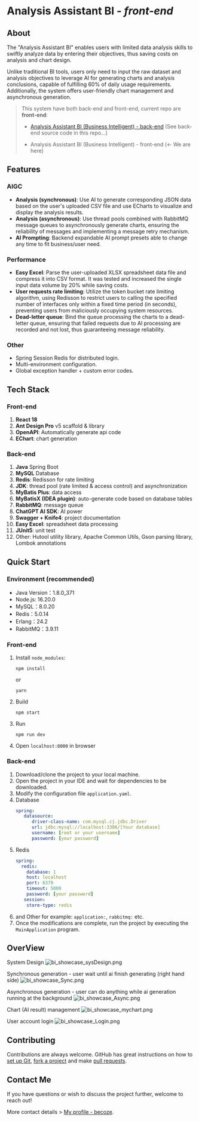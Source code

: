 # Analysis Assistant BI - *front-end*

## About

The "Analysis Assistant BI" enables users with limited data analysis skills to swiftly analyze data by entering their objectives, thus saving costs on analysis and chart design.

Unlike traditional BI tools, users only need to input the raw dataset and analysis objectives to leverage AI for generating charts and analysis conclusions, capable of fulfilling 60% of daily usage requirements. Additionally, the system offers user-friendly chart management and asynchronous generation.

> This system have both back-end and front-end, current repo are **front-end**:
>
> - [Analysis Assistant BI (Business Intelligent) - back-end](https://github.com/becoze/bi-back) (See back-end source code in this repo...)
>
> - Analysis Assistant BI (Business Intelligent) - front-end (<- We are here)


## Features
### AIGC
- **Analysis (synchronous)**: Use AI to generate corresponding JSON data based on the user's uploaded CSV file and use ECharts to visualize and display the analysis results.
- **Analysis (asynchronous)**: Use thread pools combined with RabbitMQ message queues to asynchronously generate charts, ensuring the reliability of messages and implementing a message retry mechanism.
- **AI Prompting**: Backend expandable AI prompt presets able to change any time to fit business/user need.

### Performance
- **Easy Excel**: Parse the user-uploaded XLSX spreadsheet data file and compress it into CSV format. It was tested and increased the single input data volume by 20% while saving costs.
- **User requests rate limiting**: Utilize the token bucket rate limiting algorithm, using Redisson to restrict users to calling the specified number of interfaces only within a fixed time period (in seconds), preventing users from maliciously occupying system resources.
- **Dead-letter queue**: Bind the queue processing the charts to a dead-letter queue, ensuring that failed requests due to AI processing are recorded and not lost, thus guaranteeing message reliability.

### Other
- Spring Session Redis for distributed login.
- Multi-environment configuration.
- Global exception handler + custom error codes.

## Tech Stack 
### Front-end
1. **React 18**
2. **Ant Design Pro** v5 scaffold & library
3. **OpenAPI**: Automatically generate api code
4. **EChart**: chart generation

### Back-end
1. **Java** Spring Boot
2. **MySQL** Database
3. **Redis**: Redisson for rate limiting
4. **JDK**: thread pool (rate limited & access control) and asynchronization
5. **MyBatis Plus**: data access
6. **MyBatisX (IDEA plugin)**: auto-generate code based on database tables
7. **RabbitMQ**: message queue
8. **ChatGPT AI SDK**: AI power
9. **Swagger + Knife4**: project documentation
10. **Easy Excel**: spreadsheet data processing
11. **JUnit5**: unit test
12. Other: Hutool utility library, Apache Common Utils, Gson parsing library, Lombok annotations

## Quick Start
### Environment (recommended)
- Java Version：1.8.0_371
- Node.js: 16.20.0
- MySQL：8.0.20
- Redis：5.0.14
- Erlang：24.2
- RabbitMQ：3.9.11

### Front-end
1. Install `node_modules`:
    ```
    npm install 
    ```
   or
    ```
    yarn
    ```
2. Build
    ```
    npm start
    ```
3. Run
    ```
    npm run dev
    ```
4. Open `localhost:8000` in browser

### Back-end
1. Download/clone the project to your local machine.
2. Open the project in your IDE and wait for dependencies to be downloaded.
3. Modify the configuration file `application.yaml`.
  1. Database
     ```yml
     spring:
        datasource:
           driver-class-name: com.mysql.cj.jdbc.Driver
           url: jdbc:mysql://localhost:3306/[Your database]
           username: [root or your username]
           password: [your password]
     ```
  2. Redis
     ```yml
     spring:
       redis:
         database: 1 
         host: localhost
         port: 6379
         timeout: 5000
         password: [your password]
        session:
         store-type: redis
     ```
  3. and Other for example: `application:`, `rabbitmq:` etc.
4. Once the modifications are complete, run the project by executing the `MainApplication` program.

## OverView
System Design
![bi_showcase_sysDesign.png](doc%2Fbi_showcase_sysDesign.png)

Synchronous generation - user wait until ai finish generating (right hand side)
![bi_showcase_Sync.png](doc%2Fbi_showcase_Sync.png)

Asynchronous generation - user can do anything while ai generation running at the background
![bi_showcase_Async.png](doc%2Fbi_showcase_Async.png)

Chart (AI result) management
![bi_showcase_mychart.png](doc%2Fbi_showcase_mychart.png)

User account login
![bi_showcase_Login.png](doc%2Fbi_showcase_Login.png)

## Contributing
Contributions are always welcome. GitHub has great instructions on how to [set up Git](https://docs.github.com/en/get-started/getting-started-with-git/set-up-git), [fork a project](https://docs.github.com/en/pull-requests/collaborating-with-pull-requests/working-with-forks/fork-a-repo) and make [pull requests](https://docs.github.com/en/pull-requests/collaborating-with-pull-requests/proposing-changes-to-your-work-with-pull-requests/about-pull-requests).

## Contact Me
If you have questions or wish to discuss the project further, welcome to reach out!

More contact details > [My profile - becoze](https://github.com/becoze).
